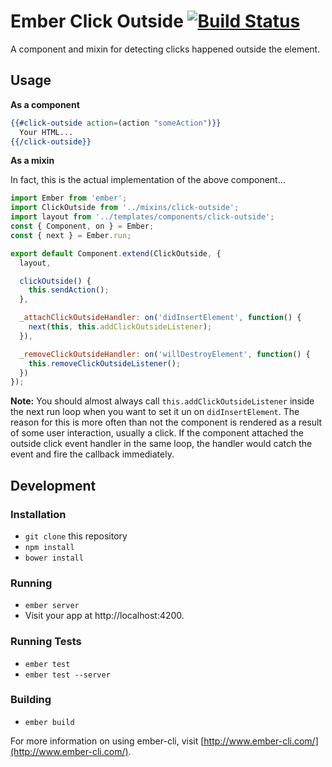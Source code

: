 # Ember Click Outside [![Build Status](https://travis-ci.org/zeppelin/ember-click-outside.svg)](https://travis-ci.org/zeppelin/ember-click-outside)

A component and mixin for detecting clicks happened outside the element.

## Usage

**As a component**

```hbs
{{#click-outside action=(action "someAction")}}
  Your HTML...
{{/click-outside}}
```

**As a mixin**

In fact, this is the actual implementation of the above component...

```js
import Ember from 'ember';
import ClickOutside from '../mixins/click-outside';
import layout from '../templates/components/click-outside';
const { Component, on } = Ember;
const { next } = Ember.run;

export default Component.extend(ClickOutside, {
  layout,

  clickOutside() {
    this.sendAction();
  },

  _attachClickOutsideHandler: on('didInsertElement', function() {
    next(this, this.addClickOutsideListener);
  }),

  _removeClickOutsideHandler: on('willDestroyElement', function() {
    this.removeClickOutsideListener();
  })
});

```

**Note:** You should almost always call `this.addClickOutsideListener` inside
the next run loop when you want to set it un on `didInsertElement`. The reason
for this is more often than not the component is rendered as a result of some
user interaction, usually a click. If the component attached the outside click
event handler in the same loop, the handler would catch the event and fire the
callback immediately.

## Development

### Installation

* `git clone` this repository
* `npm install`
* `bower install`

### Running

* `ember server`
* Visit your app at http://localhost:4200.

### Running Tests

* `ember test`
* `ember test --server`

### Building

* `ember build`

For more information on using ember-cli, visit [http://www.ember-cli.com/](http://www.ember-cli.com/).
